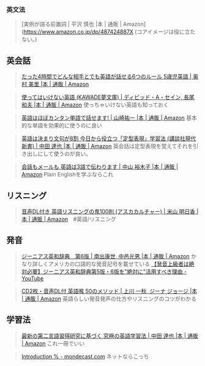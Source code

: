 
### 英文法

>[実例が語る前置詞 | 平沢 慎也 |本 | 通販 | Amazon](https://www.amazon.co.jp/dp/487424887X
(コアイメージは役に立たない。)


## 英会話
>[たった4時間でどんな相手とでも英語が話せる6つのルール 5歳児英語 | 奥村 美里 |本 | 通販 | Amazon](https://www.amazon.co.jp/%E3%81%9F%E3%81%A3%E3%81%9F4%E6%99%82%E9%96%93%E3%81%A7%E3%81%A9%E3%82%93%E3%81%AA%E7%9B%B8%E6%89%8B%E3%81%A8%E3%81%A7%E3%82%82%E8%8B%B1%E8%AA%9E%E3%81%8C%E8%A9%B1%E3%81%9B%E3%82%8B6%E3%81%A4%E3%81%AE%E3%83%AB%E3%83%BC%E3%83%AB-5%E6%AD%B3%E5%85%90%E8%8B%B1%E8%AA%9E-%E5%A5%A5%E6%9D%91-%E7%BE%8E%E9%87%8C/dp/4761273615/ref=cm_cr_arp_d_product_top?ie=UTF8)

>[使ってはいけない英語 (KAWADE夢文庫) | ディビッド・A・セイン, 長尾 和夫 |本 | 通販 | Amazon](https://www.amazon.co.jp/-/en/%E3%83%87%E3%82%A3%E3%83%93%E3%83%83%E3%83%89%E3%83%BB-%E3%83%BB%E3%82%BB%E3%82%A4%E3%83%B3/dp/4309495877?gQT=1&asin=4309495877&revisionId=&format=4&depth=1)
>使っちゃいけない英語も知っておく

>[英語はほぼカンタン単語で話せます! | 山崎祐一 |本 | 通販 | Amazon](https://www.amazon.co.jp/dp/4053053420/)
>基本的な単語を効果的に使うのに良い

>[英語は決まり文句が8割 今日から役立つ「定型表現」学習法 (講談社現代新書) | 中田 達也 |本 | 通販 | Amazon](https://www.amazon.co.jp/dp/4065293464)
>英会話は定型表現を覚えてそれを引き出しにして使うのが良い。

>[会話もメールも 英語は3語で伝わります | 中山 裕木子 |本 | 通販 | Amazon](https://www.amazon.co.jp/dp/4478069409?_encoding=UTF8&psc=1)
>Plain Englishを学ぶならこれ



## リスニング
>[音声DL付き 英語リスニングの鬼100則 (アスカカルチャー) | 米山 明日香 |本 | 通販 | Amazon](https://www.amazon.co.jp/%E9%9F%B3%E5%A3%B0DL%E4%BB%98%E3%81%8D-%E8%8B%B1%E8%AA%9E%E3%83%AA%E3%82%B9%E3%83%8B%E3%83%B3%E3%82%B0%E3%81%AE%E9%AC%BC100%E5%89%87-%E3%82%A2%E3%82%B9%E3%82%AB%E3%82%AB%E3%83%AB%E3%83%81%E3%83%A3%E3%83%BC-%E7%B1%B3%E5%B1%B1-%E6%98%8E%E6%97%A5%E9%A6%99/dp/4756921035?__mk_ja_JP=%E3%82%AB%E3%82%BF%E3%82%AB%E3%83%8A&crid=3JUOKM942F3W5&dib=eyJ2IjoiMSJ9.9uO3gYRFPOf3bpZO9a8GJUpT9G5vO0L-TNkUy-bQVkmGd353_K2q-YkumR02TjdbKs66D5s2eqyfmAERbwtkT16uHtmjKWaiOyJrYm1fBVJKohUv3_CL_13vZ3d7njce40HRO9XYdW0sf_ZG6SMRmVTusYoP93W67XjQu0QbLfU5GSHlH9CwzUxYzM2aDl1cP10ldgqOgfWzU5wGYa3MXYQUQ_8kYycXNqwWxezXD0cYRRDfg0_Cb9k4NrujPkX3.6WDRYokl7hz1LRfsJ266eQIzr85-yja8HFalqR63Vrw&dib_tag=se&keywords=%E7%B1%B3%E5%B1%B1+%E7%99%BA%E9%9F%B3&qid=1737805562&sprefix=%E7%B1%B3%E5%B1%B1+%E7%99%BA%E9%9F%B3,aps,172&sr=8-2&linkCode=sl1&tag=salahbackpa03-22&linkId=8ac21a625e6afe13afb7298c32aff37a&language=ja_JP&ref_=as_li_ss_tl)　#英語/リスニング 


## 発音
>[ジーニアス英和辞典　第6版 | 南出康世, 中邑光男 |本 | 通販 | Amazon](https://www.amazon.co.jp/%E3%82%B8%E3%83%BC%E3%83%8B%E3%82%A2%E3%82%B9%E8%8B%B1%E5%92%8C%E8%BE%9E%E5%85%B8-%E7%AC%AC6%E7%89%88-%E5%8D%97%E5%87%BA%E5%BA%B7%E4%B8%96/dp/4469041874)
>かなり詳しくアメリカの口語的な発音記号を載せている
>[【発音上級者は絶対必要】ジーニアス英和辞典第5版・6版を"絶対に"活用すべき理由 - YouTube](https://www.youtube.com/watch?v=qB7-N_EMurA&t=5s)

>[CD2枚・音声DL付 英語喉 50のメソッド | 上川 一秋, ジーナ ジョージ |本 | 通販 | Amazon](https://www.amazon.co.jp/CD%E4%BB%98-%E8%8B%B1%E8%AA%9E%E5%96%89-50%E3%81%AE%E3%83%A1%E3%82%BD%E3%83%83%E3%83%89-%E4%B8%8A%E5%B7%9D-%E4%B8%80%E7%A7%8B/dp/4384054629)
>英語らしい発音発声の仕方やリスニングのコツがわかる


## 学習法
>[最新の第二言語習得研究に基づく 究極の英語学習法 | 中田 達也 |本 | 通販 | Amazon](https://www.amazon.co.jp/dp/4046063491)
>これ一冊でいい

>[Introduction % - mondecast.com](https://mondecast.com/language-guide/introduction/)
>ネットならこっち